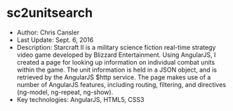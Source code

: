 # sc2unitsearch

* Author: Chris Cansler
* Last Update: Sept. 6, 2016
* Description: Starcraft II is a military science fiction real-time strategy video game developed by Blizzard Entertainment. Using AngularJS, I created a page for looking up information on individual combat units within the game. The unit information is held in a JSON object, and is retrieved by the AngularJS $http service. The page makes use of a number of AngularJS features, including routing, filtering, and directives (ng-model, ng-repeat, ng-show). 
* Key technologies: AngularJS, HTML5, CSS3

